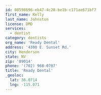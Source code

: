 ```yaml
---
id: 08598696-eb47-4c20-be1b-c171ae671bf7
first_name: Kelly
last_name: Johnston
license: DMD
services:
  - dentist
category: dentists
org_name: 'Ready Dental'
address: '4300 E. Sunset Rd.'
city: Henderson
state: NV
zip: '89014'
phone: '(702) 968-0707'
title: 'Ready Dental'
_geoloc:
  lat: 36.0714
  lng: -115.071
---
```

